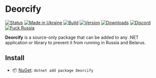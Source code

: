 # Deorcify

[![Status](https://img.shields.io/badge/status-maintenance-ffd700.svg)](https://github.com/Tyrrrz/.github/blob/master/docs/project-status.md)
[![Made in Ukraine](https://img.shields.io/badge/made_in-ukraine-ffd700.svg?labelColor=0057b7)](https://tyrrrz.me/ukraine)
[![Build](https://img.shields.io/github/actions/workflow/status/Tyrrrz/Deorcify/main.yml?branch=master)](https://github.com/Tyrrrz/Deorcify/actions)
[![Version](https://img.shields.io/nuget/v/Deorcify.svg)](https://nuget.org/packages/Deorcify)
[![Downloads](https://img.shields.io/nuget/dt/Deorcify.svg)](https://nuget.org/packages/Deorcify)
[![Discord](https://img.shields.io/discord/869237470565392384?label=discord)](https://discord.gg/2SUWKFnHSm)
[![Fuck Russia](https://img.shields.io/badge/fuck-russia-e4181c.svg?labelColor=000000)](https://twitter.com/tyrrrz/status/1495972128977571848)

**Deorcify** is a source-only package that can be added to any .NET application or library to prevent it from running in Russia and Belarus.

## Install

- 📦 [NuGet](https://nuget.org/packages/Deorcify): `dotnet add package Deorcify`